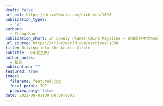```yaml
---
draft: false
url_pdf: https://drive2world.com/archives/1808
publication_types:
  - "2"
authors:
  - Zhang Kan
publication_short: In Lonely Planet China Magazine — 孤独星球中文杂志
url_source: https://drive2world.com/archives/1808
title: Driving into the Arctic Circle
subtitle: 《寻北之旅》
author_notes:
  - 张侃
publication: ""
featured: true
image:
  filename: featured.jpg
  focal_point: TOP
  preview_only: false
date: 2021-08-01T00:00:00.000Z
---
```

